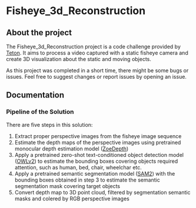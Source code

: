 # Fisheye_3d_Reconstruction
## About the project
The Fisheye_3d_Reconstruction project is a code challenge provided by [Teton](https://www.teton.ai/). It aims to process a video captured with a static fisheye camera and create 3D visualization about the static and moving objects.

<!-- ![Results](doc/playback.gif) -->

As this project was completed in a short time, there might be some bugs or issues. Feel free to suggest changes or report issues by opening an issue.

## Documentation
### Pipeline of the Solution
There are five steps in this solution:
1. Extract proper perspective images from the fisheye image sequence
2. Estimate the depth maps of the perspective images using pretrained monocular depth estimation model ([ZoeDepth](https://huggingface.co/docs/transformers/main/en/model_doc/zoedepth))
3. Apply a pretrained zero-shot text-conditioned object detection model ([OWLv2](https://huggingface.co/google/owlv2-base-patch16-ensemble)) to estimate the bounding boxes covering objects required attention, such as human, bed, chair, wheelchar etc.
4. Apply a pretrained semantic segmentation model ([SAM2](https://github.com/facebookresearch/segment-anything-2)) with the bounding boxes obtained in step 3 to estimate the semantic segmentation mask covering target objects
5. Convert depth map to 3D point cloud, filtered by segmentation semantic masks and colered by RGB perspective images